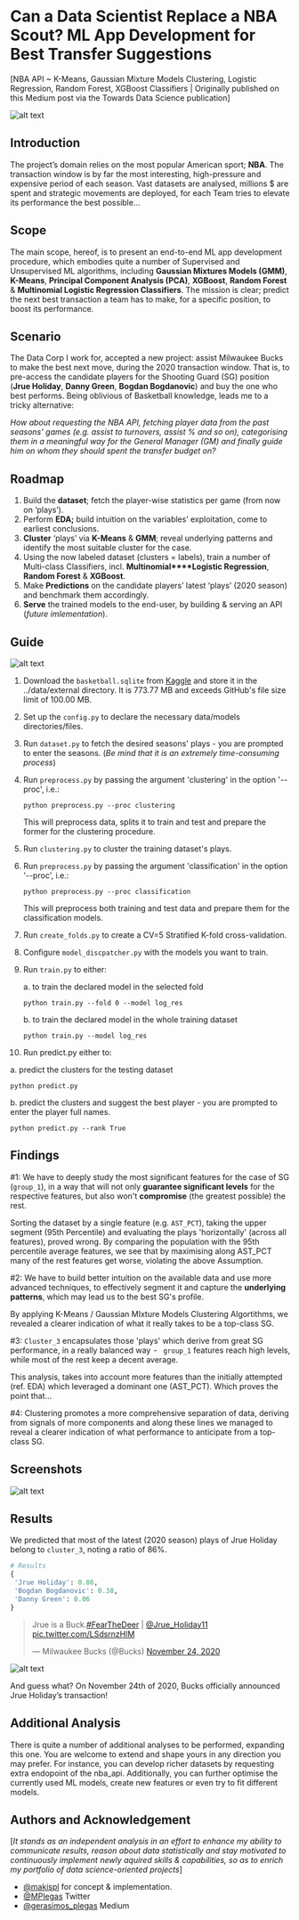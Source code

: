 
# Can a Data Scientist Replace a NBA Scout? ML App Development for Best Transfer Suggestions

[NBA API ~ K-Means, Gaussian Mixture Models Clustering, Logistic Regression, Random Forest, XGBoost Classifiers | Originally published on this Medium post via the Towards Data Science publication]

![alt text](https://github.com/makispl/ml-nba-transfer-suggestion-app/blob/main/reports/figures/jc-gellidon-XmYSlYrupL8-unsplash.jpg?raw=true)

## Introduction

The project’s domain relies on the most popular American sport; **NBA**. The transaction window is by far the most interesting, high-pressure and expensive period of each season. Vast datasets are analysed, millions $ are spent and strategic movements are deployed, for each Team tries to elevate its performance the best possible...

## Scope

The main scope, hereof, is to present an end-to-end ML app development procedure, which embodies quite a number of Supervised and Unsupervised ML algorithms, including **Gaussian Mixtures Models (GMM)**, **K-Means**, **Principal Component Analysis (PCA)**, **XGBoost**, **Random Forest** & **Multinomial Logistic Regression Classifiers**. The mission is clear; predict the next best transaction a team has to make, for a specific position, to boost its performance.

## Scenario

The Data Corp I work for, accepted a new project: assist Milwaukee Bucks to make the best next move, during the 2020 transaction window. That is, to pre-access the candidate players for the Shooting Guard (SG) position (**Jrue Holiday**, **Danny Green**, **Bogdan Bogdanovic**) and buy the one who best performs. Being oblivious of Basketball knowledge, leads me to a tricky alternative:

*How about requesting the NBA API, fetching player data from the past seasons’ games (e.g. assist to turnovers, assist % and so on), categorising them in a meaningful way for the General Manager (GM) and finally guide him on whom they should spent the transfer budget on?*

## Roadmap

1. Build the **dataset**; fetch the player-wise statistics per game (from now on ‘plays’).
2. Perform **EDA;** build intuition on the variables’ exploitation, come to earliest conclusions.
3. **Cluster** ‘plays’ via **K-Means** & **GMM**; reveal underlying patterns and identify the most suitable cluster for the case.
4. Using the now labeled dataset (clusters = labels), train a number of Multi-class Classifiers, incl. **Multinomial****Logistic Regression**, **Random Forest** & **XGBoost**.
5. Make **Predictions** on the candidate players’ latest ‘plays’ (2020 season) and benchmark them accordingly.
6. **Serve** the trained models to the end-user, by building & serving an API (*future imlementation*).

## Guide

![alt text](https://github.com/makispl/ml-nba-transfer-suggestion-app/blob/main/reports/figures/workflow@2x.png?raw=true)

1. Download the `basketball.sqlite` from [Kaggle](https://www.kaggle.com/wyattowalsh/basketball) and store it in the ../data/external directory. It is 773.77 MB and exceeds GitHub's file size limit of 100.00 MB.

2. Set up the `config.py` to declare the necessary data/models directories/files.

3. Run `dataset.py` to fetch the desired seasons' plays - you are prompted to enter the seasons. (*Be mind that it is an extremely time-consuming process*)

4. Run `preprocess.py` by passing the argument 'clustering' in the option '--proc', i.e.:

   `python preprocess.py --proc clustering`

   This will preprocess data, splits it to train and test and prepare the former for the clustering procedure.

5. Run `clustering.py` to cluster the training dataset's plays.

6. Run `preprocess.py` by passing the argument 'classification' in the option '--proc', i.e.:

   `python preprocess.py --proc classification`

   This will preprocess both training and test data and prepare them for the classification models.

7. Run `create_folds.py` to create a CV=5 Stratified K-fold cross-validation.

8. Configure `model_discpatcher.py` with the models you want to train.

9. Run `train.py` to either:

   a. to train the declared model in the selected fold

   `python train.py --fold 0 --model log_res`

   b. to train the declared model in the whole training dataset

   `python train.py --model log_res`

10. Run predict.py either to:

   a. predict the clusters for the testing dataset

   `python predict.py`

   b. predict the clusters and suggest the best player - you are prompted to enter the player full names.

   `python predict.py --rank True`

## Findings

#1: We have to deeply study the most significant features for the case of SG (`group_1`), in a way that will not only **guarantee significant levels** for the respective features, but also won't **compromise** (the greatest possible) the rest.

Sorting the dataset by a single feature (e.g. `AST_PCT`), taking the upper segment (95th Percentile) and evaluating the plays 'horizontally' (across all features), proved wrong. By comparing the population with the 95th percentile average features, we see that by maximising along AST_PCT many of the rest features get worse, violating the above Assumption.

#2: We have to build better intuition on the available data and use more advanced techniques, to effectively segment it and capture the **underlying patterns**, which may lead us to the best SG's profile.

By applying K-Means / Gaussian MIxture Models Clustering Algortithms, we revealed a clearer indication of what it really takes to be a top-class SG.

#3: `Cluster_3` encapsulates those 'plays' which derive from great SG performance, in a really balanced way  - ` group_1` features reach high levels, while most of the rest keep a decent average.

This analysis, takes into account more features than the initially attempted (ref. EDA) which leveraged a dominant one (AST_PCT). Which proves the point that…

#4: Clustering promotes a more comprehensive separation of data, deriving from signals of more components and along these lines we managed to reveal a clearer indication of what performance to anticipate from a top-class SG.

## Screenshots

![alt text](https://github.com/makispl/ml-nba-transfer-suggestion-app/blob/main/reports/figures/gm_cluster@2x.png?raw=true)


## Results

We predicted that most of the latest (2020 season) plays of Jrue Holiday belong to `cluster_3`, noting a ratio of 86%.

```python
# Results
{
 'Jrue Holiday': 0.86,
 'Bogdan Bogdanovic': 0.38,
 'Danny Green': 0.06
}
```

<blockquote class="twitter-tweet"><p lang="en" dir="ltr">Jrue is a Buck.<a href="https://twitter.com/hashtag/FearTheDeer?src=hash&amp;ref_src=twsrc%5Etfw">#FearTheDeer</a> | <a href="https://twitter.com/Jrue_Holiday11?ref_src=twsrc%5Etfw">@Jrue_Holiday11</a> <a href="https://t.co/LSdsrnzHlM">pic.twitter.com/LSdsrnzHlM</a></p>&mdash; Milwaukee Bucks (@Bucks) <a href="https://twitter.com/Bucks/status/1331278772969091077?ref_src=twsrc%5Etfw">November 24, 2020</a></blockquote> <script async src="https://platform.twitter.com/widgets.js" charset="utf-8"></script>



![alt text](https://github.com/makispl/ml-nba-transfer-suggestion-app/blob/main/reports/figures/tweet_jrue_holiday.png?raw=true)

And guess what? On November 24th of 2020, Bucks officially announced Jrue Holiday’s transaction!

## Additional Analysis

There is quite a number of additional analyses to be performed, expanding this one. You are welcome to extend and shape yours in any direction you may prefer. For instance, you can develop richer datasets by requesting extra endopoint of the nba_api. Additionally, you can further optimise the currently used ML models, create new features or even try to fit different models.

## Authors and Acknowledgement
[*It stands as an independent analysis in an effort to enhance my ability to communicate results, reason about data statistically and stay motivated to continuously implement newly aquired skills & capabilities, so as to enrich my portfolio of data science-oriented projects*]
- [@makispl](https://github.com/makispl) for concept & implementation.
- [@MPlegas](https://twitter.com/MPlegas) Twitter
- [@gerasimos_plegas](https://medium.com/@gerasimos_plegas) Medium
